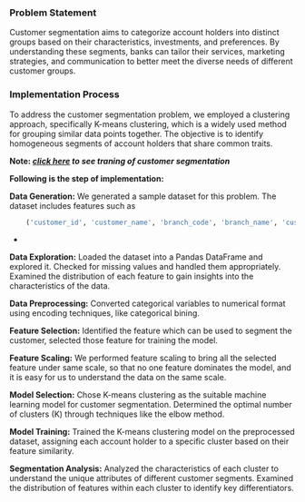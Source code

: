 ### Problem Statement

Customer segmentation aims to categorize account holders into distinct groups based on their characteristics, investments, and preferences. By understanding these segments, banks can tailor their services, marketing strategies, and communication to better meet the diverse needs of different customer groups.

### Implementation Process

To address the customer segmentation problem, we employed a clustering approach, specifically K-means clustering, which is a widely used method for grouping similar data points together. The objective is to identify homogeneous segments of account holders that share common traits.

**Note: _[click here](https://colab.research.google.com/drive/1O38maN29r_Y5oSiLvD_xxbh82NUN5FpT?usp=sharing) to see traning of customer segmentation_**

**Following is the step of implementation:**

**Data Generation:**
    We generated a sample dataset for this problem. The dataset includes features such as 
    
```python
    ('customer_id', 'customer_name', 'branch_code', 'branch_name', 'customer_pan_card_no', 'customer_adhar_card_no', 'date_of_birth', 'address', 'name_of_city', 'state_name', 'state_code', 'country', 'zip_code', 'mobile_no', 'kyc_status', 'risk_id', 'income_slab', 'kyc_number', 'crn_unique_id', 'account_type', 'nationality', 'sip_status', 'has_demat_account', 'demat_account_no', 'networth', 'sip_amount', 'age').     
```
*
**Data Exploration:**
Loaded the dataset into a Pandas DataFrame and explored it. Checked for missing values and handled them appropriately. Examined the distribution of each feature to gain insights into the characteristics of the data.

**Data Preprocessing:**
Converted categorical variables to numerical format using encoding techniques, like categorical bining.

**Feature Selection:**
Identified the feature which can be used to segment the customer, selected those feature for training the model.

**Feature Scaling:**
We performed feature scaling to bring all the selected feature under same scale, so that no one feature dominates the model, and it is easy for us to understand the data on the same scale.


**Model Selection:**
Chose K-means clustering as the suitable machine learning model for customer segmentation. Determined the optimal number of clusters (K) through techniques like the elbow method.

**Model Training:**
Trained the K-means clustering model on the preprocessed dataset, assigning each account holder to a specific cluster based on their feature similarity.

**Segmentation Analysis:**
Analyzed the characteristics of each cluster to understand the unique attributes of different customer segments. Examined the distribution of features within each cluster to identify key differentiators.